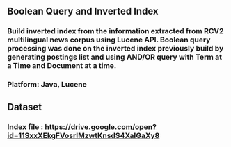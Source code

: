 
## Boolean Query and Inverted Index

###  Build inverted index from the information extracted from RCV2 multilingual news corpus using Lucene API. Boolean query processing was done on the inverted index previously build by generating postings list and using AND/OR query with Term at a Time and Document at a time.

### Platform: Java, Lucene

## Dataset

### Index file : https://drive.google.com/open?id=11SxxXEkgFVosrIMzwtKnsdS4XaIGaXy8


